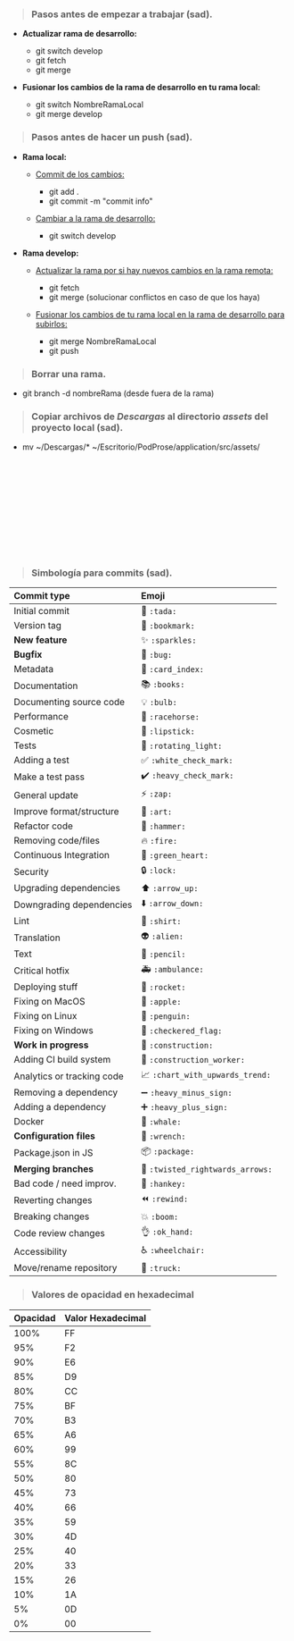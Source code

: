 > ### **Pasos antes de empezar a trabajar (sad).**

- **Actualizar rama de desarrollo:**

  - git switch develop
  - git fetch
  - git merge

- **Fusionar los cambios de la rama de desarrollo en tu rama local:**
  - git switch NombreRamaLocal
  - git merge develop

> ### **Pasos antes de hacer un push (sad).**

- **Rama local:**

  - <u>Commit de los cambios:</u>

    - git add .
    - git commit -m "commit info"

  - <u>Cambiar a la rama de desarrollo:</u>
    - git switch develop

- **Rama develop:**

  - <u>Actualizar la rama por si hay nuevos cambios en la rama remota:</u>

    - git fetch
    - git merge (solucionar conflictos en caso de que los haya)

  - <u>Fusionar los cambios de tu rama local en la rama de desarrollo para subirlos:</u>
    - git merge NombreRamaLocal
    - git push

> ### **Borrar una rama.**

- git branch -d nombreRama (desde fuera de la rama)

> ### **Copiar archivos de _Descargas_ al directorio _assets_ del proyecto local (sad).**

- mv ~/Descargas/* ~/Escritorio/PodProse/application/src/assets/

<br/><br/><br/><br/><br/><br/><br/><br/><br/><br/>

> ### **Simbología para commits (sad).**

| Commit type                | Emoji                            |
| :------------------------- | :------------------------------- |
| Initial commit             | 🎉 `:tada:`                      |
| Version tag                | 🔖 `:bookmark:`                  |
| **New feature**            | ✨ `:sparkles:`                  |
| **Bugfix**                 | 🐛 `:bug:`                       |
| Metadata                   | 📇 `:card_index:`                |
| Documentation              | 📚 `:books:`                     |
| Documenting source code    | 💡 `:bulb:`                      |
| Performance                | 🐎 `:racehorse:`                 |
| Cosmetic                   | 💄 `:lipstick:`                  |
| Tests                      | 🚨 `:rotating_light:`            |
| Adding a test              | ✅ `:white_check_mark:`          |
| Make a test pass           | ✔️ `:heavy_check_mark:`          |
| General update             | ⚡ `:zap:`                       |
| Improve format/structure   | 🎨 `:art:`                       |
| Refactor code              | 🔨 `:hammer:`                    |
| Removing code/files        | 🔥 `:fire:`                      |
| Continuous Integration     | 💚 `:green_heart:`               |
| Security                   | 🔒 `:lock:`                      |
| Upgrading dependencies     | ⬆️ `:arrow_up:`                  |
| Downgrading dependencies   | ⬇️ `:arrow_down:`                |
| Lint                       | 👕 `:shirt:`                     |
| Translation                | 👽 `:alien:`                     |
| Text                       | 📝 `:pencil:`                    |
| Critical hotfix            | 🚑 `:ambulance:`                 |
| Deploying stuff            | 🚀 `:rocket:`                    |
| Fixing on MacOS            | 🍎 `:apple:`                     |
| Fixing on Linux            | 🐧 `:penguin:`                   |
| Fixing on Windows          | 🏁 `:checkered_flag:`            |
| **Work in progress**       | 🚧 `:construction:`              |
| Adding CI build system     | 👷 `:construction_worker:`       |
| Analytics or tracking code | 📈 `:chart_with_upwards_trend:`  |
| Removing a dependency      | ➖ `:heavy_minus_sign:`          |
| Adding a dependency        | ➕ `:heavy_plus_sign:`           |
| Docker                     | 🐳 `:whale:`                     |
| **Configuration files**    | 🔧 `:wrench:`                    |
| Package.json in JS         | 📦 `:package:`                   |
| **Merging branches**       | 🔀 `:twisted_rightwards_arrows:` |
| Bad code / need improv.    | 💩 `:hankey:`                    |
| Reverting changes          | ⏪ `:rewind:`                    |
| Breaking changes           | 💥 `:boom:`                      |
| Code review changes        | 👌 `:ok_hand:`                   |
| Accessibility              | ♿ `:wheelchair:`                |
| Move/rename repository     | 🚚 `:truck:`                     |

> ### **Valores de opacidad en hexadecimal**

| Opacidad | Valor Hexadecimal |
| -------- | ----------------- |
| 100%     | FF                |
| 95%      | F2                |
| 90%      | E6                |
| 85%      | D9                |
| 80%      | CC                |
| 75%      | BF                |
| 70%      | B3                |
| 65%      | A6                |
| 60%      | 99                |
| 55%      | 8C                |
| 50%      | 80                |
| 45%      | 73                |
| 40%      | 66                |
| 35%      | 59                |
| 30%      | 4D                |
| 25%      | 40                |
| 20%      | 33                |
| 15%      | 26                |
| 10%      | 1A                |
| 5%       | 0D                |
| 0%       | 00                |
